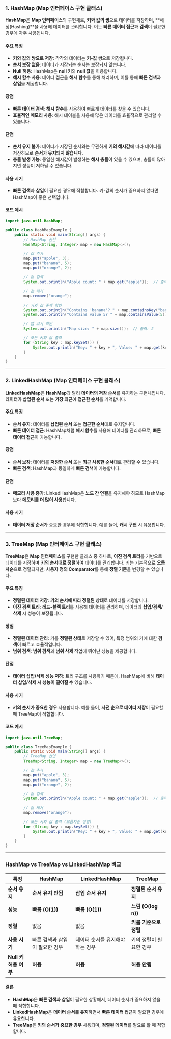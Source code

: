 ### 1. HashMap (Map 인터페이스 구현 클래스)

**HashMap**은 **Map 인터페이스**의 구현체로, **키와 값의 쌍**으로 데이터를 저장하며, **해싱(Hashing)**을 사용해 데이터를 관리합니다. 이는 **빠른 데이터 접근**과 **검색**이 필요한 경우에 자주 사용됩니다.

#### 주요 특징
- **키와 값의 쌍으로 저장**: 각각의 데이터는 **키-값 쌍**으로 저장됩니다.
- **순서 보장 없음**: 데이터가 저장되는 순서는 보장되지 않습니다.
- **Null 허용**: HashMap은 **null 키**와 **null 값**을 허용합니다.
- **해시 함수 사용**: 데이터 접근을 **해시 함수**를 통해 처리하며, 이를 통해 **빠른 검색과 삽입**을 제공합니다.

#### 장점
- **빠른 데이터 검색**: **해시 함수**를 사용하여 빠르게 데이터를 찾을 수 있습니다.
- **효율적인 메모리 사용**: 해시 테이블을 사용해 많은 데이터를 효율적으로 관리할 수 있습니다.

#### 단점
- **순서 유지 불가**: 데이터가 저장된 순서와는 무관하게 **키의 해시값**에 따라 데이터를 저장하므로 **순서가 유지되지 않습니다**.
- **충돌 발생 가능**: 동일한 해시값이 발생하는 **해시 충돌**이 있을 수 있으며, 충돌이 많아지면 성능이 저하될 수 있습니다.

#### 사용 시기
- **빠른 검색**과 **삽입**이 필요한 경우에 적합합니다. 키-값의 순서가 중요하지 않다면 HashMap이 좋은 선택입니다.

#### 코드 예시
```java
import java.util.HashMap;

public class HashMapExample {
    public static void main(String[] args) {
        // HashMap 선언
        HashMap<String, Integer> map = new HashMap<>();

        // 값 추가
        map.put("apple", 3);
        map.put("banana", 5);
        map.put("orange", 2);

        // 값 검색
        System.out.println("Apple count: " + map.get("apple"));  // 출력: Apple count: 3

        // 값 제거
        map.remove("orange");

        // 키와 값 존재 확인
        System.out.println("Contains 'banana'? " + map.containsKey("banana"));  // 출력: true
        System.out.println("Contains value 5? " + map.containsValue(5));  // 출력: true

        // 맵 크기 확인
        System.out.println("Map size: " + map.size());  // 출력: 2

        // 모든 키와 값 출력
        for (String key : map.keySet()) {
            System.out.println("Key: " + key + ", Value: " + map.get(key));
        }
    }
}
```

---

### 2. LinkedHashMap (Map 인터페이스 구현 클래스)

**LinkedHashMap**은 **HashMap**과 달리 **데이터의 저장 순서**를 유지하는 구현체입니다. **데이터가 삽입된 순서** 또는 **가장 최근에 접근한 순서**를 기억합니다.

#### 주요 특징
- **순서 유지**: 데이터를 **삽입된 순서** 또는 **접근한 순서**대로 유지합니다.
- **빠른 데이터 접근**: HashMap처럼 **해시 함수**를 사용해 데이터를 관리하므로, **빠른 데이터 접근**이 가능합니다.

#### 장점
- **순서 보장**: 데이터를 **저장한 순서** 또는 **최근 사용한 순서**대로 관리할 수 있습니다.
- **빠른 검색**: HashMap과 동일하게 **빠른 검색**이 가능합니다.

#### 단점
- **메모리 사용 증가**: LinkedHashMap은 **노드 간 연결**을 유지해야 하므로 HashMap보다 **메모리를 더 많이 사용**합니다.

#### 사용 시기
- **데이터 저장 순서**가 중요한 경우에 적합합니다. 예를 들어, **캐시 구현** 시 유용합니다.

---

### 3. TreeMap (Map 인터페이스 구현 클래스)

**TreeMap**은 **Map 인터페이스**를 구현한 클래스 중 하나로, **이진 검색 트리**를 기반으로 데이터를 저장하며 **키의 순서대로 정렬**하여 데이터를 관리합니다. 키는 기본적으로 **오름차순**으로 정렬되지만, **사용자 정의 Comparator**를 통해 **정렬 기준**을 변경할 수 있습니다.

#### 주요 특징
- **정렬된 데이터 저장**: **키의 순서에 따라 정렬된 상태**로 데이터를 저장합니다.
- **이진 검색 트리**: **레드-블랙 트리**를 사용해 데이터를 관리하며, 데이터의 **삽입/검색/삭제** 시 성능이 보장됩니다.

#### 장점
- **정렬된 데이터 관리**: 키를 **정렬된 상태**로 저장할 수 있어, 특정 범위의 키에 대한 **검색**이 빠르고 효율적입니다.
- **범위 검색**: **범위 검색**과 **범위 삭제** 작업에 뛰어난 성능을 제공합니다.

#### 단점
- **데이터 삽입/삭제 성능 저하**: 트리 구조를 사용하기 때문에, HashMap에 비해 **데이터 삽입/삭제 시 성능이 떨어질 수** 있습니다.

#### 사용 시기
- **키의 순서가 중요한 경우** 사용합니다. 예를 들어, **사전 순으로 데이터 저장**이 필요할 때 TreeMap이 적합합니다.

#### 코드 예시
```java
import java.util.TreeMap;

public class TreeMapExample {
    public static void main(String[] args) {
        // TreeMap 선언
        TreeMap<String, Integer> map = new TreeMap<>();

        // 값 추가
        map.put("apple", 3);
        map.put("banana", 5);
        map.put("orange", 2);

        // 값 검색
        System.out.println("Apple count: " + map.get("apple"));  // 출력: Apple count: 3

        // 값 제거
        map.remove("orange");

        // 모든 키와 값 출력 (오름차순 정렬)
        for (String key : map.keySet()) {
            System.out.println("Key: " + key + ", Value: " + map.get(key));
        }
    }
}
```

---

### HashMap vs TreeMap vs LinkedHashMap 비교

| **특징**              | **HashMap**                             | **LinkedHashMap**                        | **TreeMap**                             |
|-----------------------|-----------------------------------------|------------------------------------------|-----------------------------------------|
| **순서 유지**         | **순서 유지 안됨**                      | **삽입 순서 유지**                       | **정렬된 순서 유지**                    |
| **성능**              | **빠름 (O(1))**                         | **빠름 (O(1))**                          | **느림 (O(log n))**                     |
| **정렬**              | 없음                                    | 없음                                     | **키를 기준으로 정렬**                  |
| **사용 시기**         | 빠른 검색과 삽입이 필요한 경우           | 데이터 순서를 유지해야 하는 경우         | 키의 정렬이 필요한 경우                 |
| **Null 키 허용 여부** | **허용**                                | **허용**                                 | **허용 안됨**                           |

#### 결론
- **HashMap**은 **빠른 검색과 삽입**이 필요한 상황에서, 데이터 순서가 중요하지 않을 때 적합합니다.
- **LinkedHashMap**은 **데이터 순서를 유지**하면서 **빠른 데이터 접근**이 필요한 경우에 유용합니다.
- **TreeMap**은 **키의 순서가 중요한 경우** 사용되며, **정렬된 데이터**를 필요로 할 때 적합합니다.